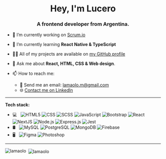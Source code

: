 <h1 align="center">Hey, I'm Lucero</h1>
<h3 align="center">A frontend developer from Argentina.</h3>

- 🔭 I’m currently working on [Scrum.io](https://github.com/SHIMER-jpg/PROYECTO-GRUPAL)

- 🌱 I’m currently learning **React Native & TypeScript**

- 👨‍💻 All of my projects are available on [my GitHub profile](https://github.com/lamaolo?tab=repositories)
- 💬 Ask me about **React, HTML, CSS & Web design**.

- 📫 How to reach me:
  - 📧 Send me an email: lamaolo.m@gmail.com
  - 🌐 [Contact me on LinkedIn](https://www.linkedin.com/in/lucero-amaolo/)
<hr>

**Tech stack:**

- 💻 &nbsp;
  ![HTML5](https://img.shields.io/badge/-HTML5-FFFFFF?style=flat&logo=HTML5)
  ![CSS](https://img.shields.io/badge/-CSS-FFFFFF?style=flat&logo=CSS3&logoColor=1572B6)
  ![SCSS](https://img.shields.io/badge/-SCSS-FFFFFF?style=flat&logo=sass&logoColor=1572B6)
  ![JavaScript](https://img.shields.io/badge/-JavaScript-FFFFFF?style=flat&logo=javascript)
  ![Bootstrap](https://img.shields.io/badge/-Bootstrap-FFFFFF?style=flat&logo=bootstrap&logoColor=563D7C)
  ![React](https://img.shields.io/badge/-React-FFFFFF?style=flat&logo=react)
  ![NextJS](https://img.shields.io/badge/-NextJS-FFFFFF?style=flat&logo=next.js&logoColor=000000)
  ![Node.js](https://img.shields.io/badge/-Node.js-FFFFFF?style=flat&logo=node.js)
  ![Express.js](https://img.shields.io/badge/-Express.js-FFFFFF?style=flat&logo=express&logoColor=000000)
  ![Jest](https://img.shields.io/badge/-Jest-FFFFFF?style=flat&logo=jest&logoColor=000000)
- 🛢 &nbsp;
  ![MySQL](https://img.shields.io/badge/-MySQL-FFFFFF?style=flat&logo=mysql)
  ![PostgreSQL](https://img.shields.io/badge/-PostgreSQL-FFFFFF?style=flat&logo=PostgreSQL)
  ![MongoDB](https://img.shields.io/badge/-MongoDB-FFFFFF?style=flat&logo=mongodb)
  ![Firebase](https://img.shields.io/badge/-Firebase-FFFFFF?style=flat&logo=firebase)
- 🖥 &nbsp;
  ![Figma](https://img.shields.io/badge/-Figma-FFFFFF?style=flat&logo=figma)
  ![Photoshop](https://img.shields.io/badge/-Photoshop-FFFFFF?style=flat&logo=adobe-photoshop)

<hr>

<p><img align="left" src="https://github-readme-stats.vercel.app/api/top-langs?username=lamaolo&show_icons=true&locale=en&theme=radical" alt="lamaolo" /></p>

<p>&nbsp;<img align="center" src="https://github-readme-stats.vercel.app/api?username=lamaolo&show_icons=true&locale=en&theme=radical" alt="lamaolo" /></p>
